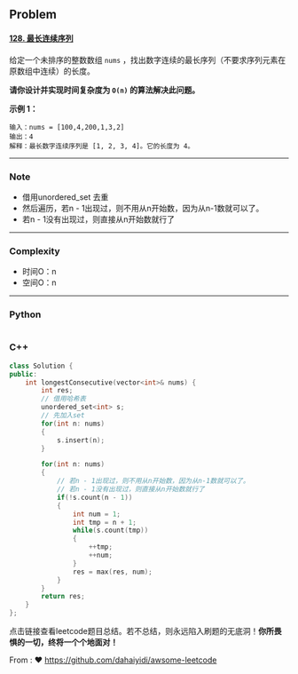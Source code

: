 ## Problem

#### [128. 最长连续序列](https://leetcode.cn/problems/longest-consecutive-sequence/)

给定一个未排序的整数数组 `nums` ，找出数字连续的最长序列（不要求序列元素在原数组中连续）的长度。

**请你设计并实现时间复杂度为 `O(n)` 的算法解决此问题。**

 

**示例 1：**

```
输入：nums = [100,4,200,1,3,2]
输出：4
解释：最长数字连续序列是 [1, 2, 3, 4]。它的长度为 4。
```

------

### Note

- 借用unordered_set 去重
- 然后遍历，若n - 1出现过，则不用从n开始数，因为从n-1数就可以了。
- 若n - 1没有出现过，则直接从n开始数就行了

------

### Complexity

- 时间O：n
- 空间O：n

------

### Python

```python

```

### C++

```C++
class Solution {
public:
    int longestConsecutive(vector<int>& nums) {
        int res;
        // 借用哈希表
        unordered_set<int> s;
        // 先加入set
        for(int n: nums)
        {
            s.insert(n);
        }

        for(int n: nums)
        {
            // 若n - 1出现过，则不用从n开始数，因为从n-1数就可以了。
            // 若n - 1没有出现过，则直接从n开始数就行了
            if(!s.count(n - 1))
            {
                int num = 1;
                int tmp = n + 1;
                while(s.count(tmp))
                {
                    ++tmp;
                    ++num;
                }
                res = max(res, num);
            }
        }
        return res;
    }
};
```

点击链接查看leetcode题目总结。若不总结，则永远陷入刷题的无底洞！**你所畏惧的一切，终将一个个地面对！**

From : :heart: https://github.com/dahaiyidi/awsome-leetcode
